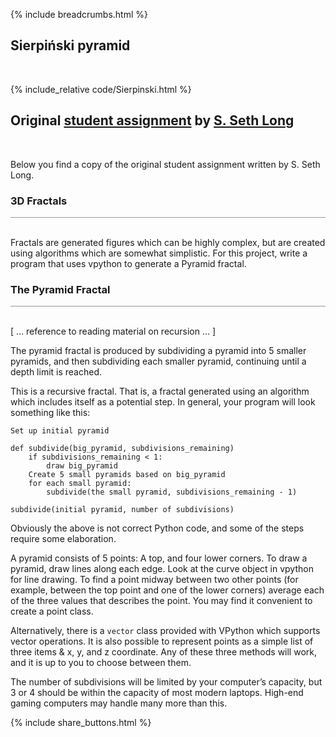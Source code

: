 {% include breadcrumbs.html %}

## Sierpiński pyramid
<div class="header_line"><br/></div>

{% include_relative code/Sierpinski.html %}

<p style="clear: both;"></p>

## Original [student assignment](https://isoptera.lcsc.edu/~seth/cs111/project5.pdf) by [S. Seth Long](https://isoptera.lcsc.edu/~seth/)
<div class="header_line"><br/></div>

Below you find a copy of the original student assignment written by S. Seth Long.

### 3D Fractals 
<div style="border-top: 1px solid #999999"><br/></div>

Fractals are generated figures which can be highly complex, but are created using algorithms which are
somewhat simplistic. For this project, write a program that uses vpython to generate a Pyramid fractal.

### The Pyramid Fractal
<div style="border-top: 1px solid #999999"><br/></div>

\[ &hellip; reference to reading material on recursion &hellip; \]

The pyramid fractal is produced by subdividing a pyramid into 5 smaller pyramids, 
and then subdividing each smaller pyramid, continuing until a depth limit is reached. 

This is a recursive fractal. That is, a fractal generated using an algorithm which includes 
itself as a potential step. In general, your program will look something like this:

```
Set up initial pyramid

def subdivide(big_pyramid, subdivisions_remaining)
    if subdivisions_remaining < 1:
        draw big_pyramid
    Create 5 small pyramids based on big_pyramid
    for each small pyramid:
        subdivide(the small pyramid, subdivisions_remaining - 1)

subdivide(initial pyramid, number of subdivisions)
```

Obviously the above is not correct Python code, and some of the steps require some elaboration. 

A pyramid consists of 5 points: A top, and four lower corners. To draw a pyramid, draw lines along each
edge. Look at the curve object in vpython for line drawing. To find a point midway between two other
points (for example, between the top point and one of the lower corners) average each of the three values
that describes the point. You may find it convenient to create a point class. 

Alternatively, there is a `vector` class provided with VPython which supports vector operations. 
It is also possible to represent points as a simple list of three items &amp; x, y, and z coordinate. 
Any of these three methods will work, and it is up to you to choose between them.

The number of subdivisions will be limited by your computer’s capacity, but 3 or 4 should be within
the capacity of most modern laptops. High-end gaming computers may handle many more than this.

<p style="clear: both;"></p>

{% include share_buttons.html %}
